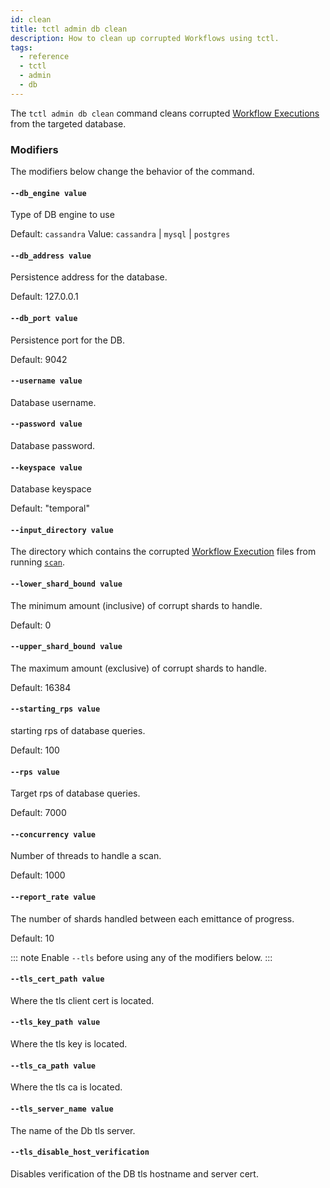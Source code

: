 ```yaml
---
id: clean
title: tctl admin db clean
description: How to clean up corrupted Workflows using tctl.
tags:
  - reference
  - tctl
  - admin
  - db
---
```


The `tctl admin db clean` command cleans corrupted [Workflow Executions](/workflows/#workflow-execution) from the targeted database.

### Modifiers

The modifiers below change the behavior of the command.

#### `--db_engine value`

Type of DB engine to use

Default: `cassandra`
Value: `cassandra` | `mysql` | `postgres`

#### `--db_address value`

Persistence address for the database.

Default: 127.0.0.1

#### `--db_port value`

Persistence port for the DB.

Default: 9042

#### `--username value`

Database username.

#### `--password value`

Database password.

#### `--keyspace value`

Database keyspace

Default: "temporal"

#### `--input_directory value`

The directory which contains the corrupted [Workflow Execution](/workflows/#workflow-execution) files from running [`scan`](/tctl/admin/db/scan).

#### `--lower_shard_bound value`

The minimum amount (inclusive) of corrupt shards to handle.

Default: 0

#### `--upper_shard_bound value`

The maximum amount (exclusive) of corrupt shards to handle.

Default: 16384

#### `--starting_rps value`

starting rps of database queries.

Default: 100

#### `--rps value`

Target rps of database queries.

Default: 7000

#### `--concurrency value`

Number of threads to handle a scan.

Default: 1000

#### `--report_rate value`

The number of shards handled between each emittance of progress.

Default: 10

::: note
Enable `--tls` before using any of the modifiers below.
:::

#### `--tls_cert_path value`

Where the tls client cert is located.

#### `--tls_key_path value`

Where the tls key is located.

#### `--tls_ca_path value`

Where the tls ca is located.

#### `--tls_server_name value`

The name of the Db tls server.

#### `--tls_disable_host_verification`

Disables verification of the DB tls hostname and server cert.
